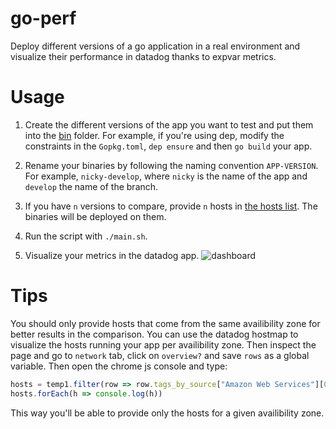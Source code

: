 # go-perf
Deploy different versions of a go application in a real environment and visualize their performance in datadog thanks to expvar metrics.

# Usage

1. Create the different versions of the app you want to test and put them into the [bin](https://github.com/gabsn/go-tracer-perf/tree/master/bin) folder.
For example, if you're using dep, modify the constraints in the `Gopkg.toml`, `dep ensure` and then `go build` your app.

2. Rename your binaries by following the naming convention `APP-VERSION`. 
For example, `nicky-develop`, where `nicky` is the name of the app and `develop` the name of the branch.

3. If you have `n` versions to compare, provide `n` hosts in [the hosts list](https://github.com/gabsn/go-tracer-perf/blob/master/hosts).
The binaries will be deployed on them.

4. Run the script with `./main.sh`.

5. Visualize your metrics in the datadog app.
![dashboard](https://files.slack.com/files-pri/T024FSN2Y-F73AXDU4Q/pasted_image_at_2017_09_15_04_14_pm.png)

# Tips

You should only provide hosts that come from the same availibility zone for better results in the comparison. You can use the datadog hostmap to visualize the hosts running your app per availibility zone.
Then inspect the page and go to `network` tab, click on `overview?` and save `rows` as a global variable. 
Then open the chrome js console and type:
```js
hosts = temp1.filter(row => row.tags_by_source["Amazon Web Services"][0].includes("us-east-1a")).map(row => row.display_name)
hosts.forEach(h => console.log(h))
```
This way you'll be able to provide only the hosts for a given availibility zone.
